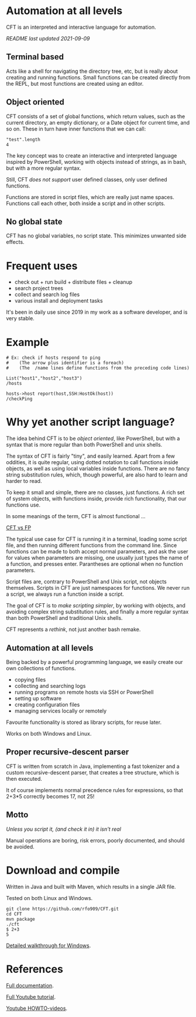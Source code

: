
# Automation at all levels

CFT is an interpreted and interactive language for automation.

*README last updated 2021-09-09*

## Terminal based 

Acts like a shell for navigating the directory tree, etc, but is really about creating and
running functions. Small functions can be created directly from the REPL, but most functions
are created using an editor.

## Object oriented

CFT consists of a set of global functions, which return values, such as the current
directory, an empty dictionary, or a Date object for current time, and so on. These
in turn have inner functions that we can call:

```
"test".length
4
```

The key concept was to create an interactive and interpreted language inspired by
PowerShell, working with objects instead of strings, as in bash, but with a more regular syntax.

Still, CFT *does not support* user defined classes, only user defined functions.

Functions are stored in script files, which are really just name spaces. Functions call each
other, both inside a script and in other scripts. 

## No global state

CFT has no global variables, no script state. This minimizes unwanted side effects. 


# Frequent uses

- check out + run build + distribute files + cleanup
- search project trees
- collect and search log files 
- various install and deployment tasks

It's been in daily use since 2019 in my work as a software developer, and is very stable. 



# Example

```
# Ex: check if hosts respond to ping
#    (The arrow plus identifier is a foreach)
#    (The  /name lines define functions from the preceding code lines)

List("host1","host2","host3")
/hosts

hosts->host report(host,SSH:HostOk(host))
/checkPing 
```


# Why yet another script language?

The idea behind CFT is to be *object oriented*, like PowerShell, but with a syntax that
is more regular than both PowerShell and unix shells. 

The syntax of CFT is fairly "tiny", and easily learned. Apart from a few oddities, it is quite
regular, using dotted notation to call functions inside objects, as well as using local variables
inside functions. There are no fancy string substitution rules, which, though powerful, are also hard 
to learn and harder to read.

To keep it small and simple, there are no classes, just functions. A rich set of system objects, with functions
inside, provide rich functionality, that our functions use.

In some meanings of the term, CFT is almost functional ...

[CFT vs FP](FP.md) 

The typical use case for CFT is running it in a terminal, loading some script file, and then running
different functions from the command line. Since functions can be made to both accept normal parameters,
and ask the user for values when parameters are missing, one usually just types the name of a function, 
and presses enter. Parantheses are optional when no function parameters. 

Script files are, contrary to PowerShell and Unix script, not objects themselves. Scripts in CFT
are just namespaces for functions. We never run a script, we always run a function inside a script.

The goal of CFT is to *make scripting simpler*, by working with objects, and avoiding 
complex string substitution rules, and finally a more regular syntax than both PowerShell and traditional
Unix shells. 

CFT represents a *rethink*, not just another bash remake.


## Automation at all levels

Being backed by a powerful programming language, we easily create our own collections of functions.

- copying files
- collecting and searching logs
- running programs on remote hosts via SSH or PowerShell
- setting up software
- creating configuration files
- managing services locally or remotely

Favourite functionality is stored as library scripts, for reuse later. 

Works on both Windows and Linux.

## Proper recursive-descent parser

CFT is written from scratch in Java, implementing a fast tokenizer and a custom recursive-descent parser,
that creates a tree structure, which is then executed. 

It of course implements normal precedence rules for expressions,
so that 2+3*5 correctly becomes 17, not 25!


## Motto

*Unless you script it, (and check it in) it isn't real*

Manual operations are boring, risk errors, poorly documented, and should be avoided. 



# Download and compile

Written in Java and built with Maven, which results in a single JAR file. 

Tested on both Linux and Windows. 



```
git clone https://github.com/rfo909/CFT.git
cd CFT
mvn package
./cft
$ 2+3
5
```

[Detailed walkthrough for Windows](INSTALL_WINDOWS.md).


# References

[Full documentation](doc/Doc.md).

[Full Youtube tutorial](https://www.youtube.com/playlist?list=PLj58HwpT4Qy80WhDBycFKxIhWFzv5WkwO).

[Youtube HOWTO-videos](https://www.youtube.com/playlist?list=PLj58HwpT4Qy-12WjM16ALnLGEyy3kxX9r).
